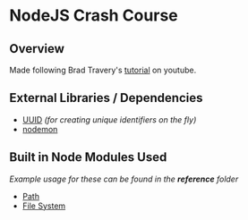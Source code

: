 # NodeJS Crash Course

## Overview
Made following Brad Travery's [tutorial](https://www.youtube.com/watch?v=fBNz5xF-Kx4) on youtube. 

## External Libraries / Dependencies
- [UUID](https://www.npmjs.com/package/uuid) *(for creating unique identifiers on the fly)*
- [nodemon](https://www.npmjs.com/package/nodemon)

## Built in Node Modules Used
*Example usage for these can be found in the **reference** folder*
- [Path](https://nodejs.org/api/path.html)
- [File System](https://nodejs.org/api/fs.html)